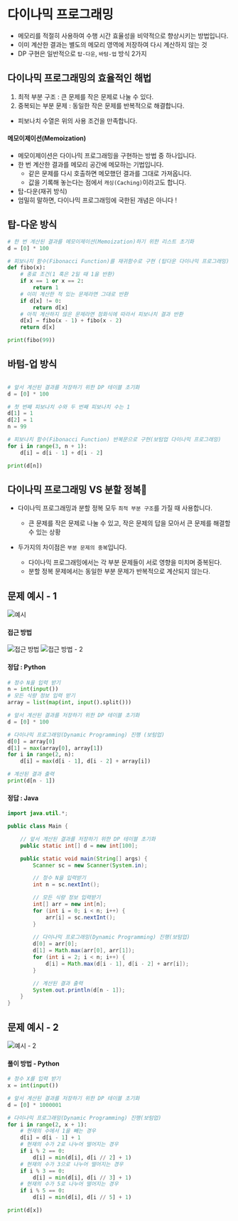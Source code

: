 # 다이나믹 프로그래밍

- 메모리를 적절히 사용하여 수행 시간 효율성을 비약적으로 향상시키는 방법입니다.
- 이미 계산한 결과는 별도의 메모리 영역에 저장하여 다시 계산하지 않는 것
- DP 구현은 일반적으로 `탑-다운`, `바텀-업` 방식 2가지


## 다이나믹 프로그래밍의 효율적인 해법
1. 최적 부분 구조 : 큰 문제를 작은 문제로 나눌 수 있다.
2. 중복되는 부분 문제 :  동일한 작은 문제를 반복적으로 해결합니다.

- 피보나치 수열은 위의 사용 조건을 만족합니다.

#### 메모이제이션(Memoization)
- 메모이제이션은 다이나믹 프로그래밍을 구현하는 방법 중 하나입니다.
- 한 번 계산한 결과를 메모리 공간에 메모하는 기법입니다.
    - 같은 문제를 다시 호출하면 메모했던 결과를 그대로 가져옵니다.
    - 값을 기록해 놓는다는 점에서 `캐싱(Caching)`이라고도 합니다.
- 탑-다운(재귀 방식)
- 엄밀히 말하면, 다이나믹 프로그래밍에 국한된 개념은 아니다 !

## 탑-다운 방식
```python
# 한 번 계산된 결과를 메모이제이션(Memoization)하기 위한 리스트 초기화
d = [0] * 100

# 피보나치 함수(Fibonacci Function)를 재귀함수로 구현 (탑다운 다이나믹 프로그래밍)
def fibo(x):
    # 종료 조건(1 혹은 2일 때 1을 반환)
    if x == 1 or x == 2:
        return 1
    # 이미 계산한 적 있는 문제라면 그대로 반환
    if d[x] != 0:
        return d[x]
    # 아직 계산하지 않은 문제라면 점화식에 따라서 피보나치 결과 반환
    d[x] = fibo(x - 1) + fibo(x - 2)
    return d[x]

print(fibo(99))
```

## 바텀-업 방식
```python

# 앞서 계산된 결과를 저장하기 위한 DP 테이블 초기화
d = [0] * 100

# 첫 번째 피보나치 수와 두 번째 피보나치 수는 1
d[1] = 1
d[2] = 1
n = 99

# 피보나치 함수(Fibonacci Function) 반복문으로 구현(보텀업 다이나믹 프로그래밍)
for i in range(3, n + 1):
    d[i] = d[i - 1] + d[i - 2]

print(d[n])
```

## 다이나믹 프로그래밍 VS 분할 정복
- 다이나믹 프로그래밍과 분할 정복 모두 `최적 부분 구조`를 가질 때 사용합니다.
    - 큰 문제를 작은 문제로 나눌 수 있고, 작은 문제의 답을 모아서 큰 문제를 해결할 수 있는 상황

- 두가지의 차이점은 `부분 문제의 중복`입니다.
    - 다이나믹 프로그래밍에서는 각 부분 문제들이 서로 영향을 미치며 중복된다.
    - 분할 정복 문제에서는 동일한 부분 문제가 반복적으로 계산되지 않는다.

## 문제 예시 - 1

![예시](./images/6/문제예시.png)

#### 접근 방법
![접근 방법](./images/6/접근방법.png)
![접근 방법 - 2](./images/6/접근방법-2.png)


#### 정답 : Python
```python
# 정수 N을 입력 받기
n = int(input())
# 모든 식량 정보 입력 받기
array = list(map(int, input().split()))

# 앞서 계산된 결과를 저장하기 위한 DP 테이블 초기화
d = [0] * 100

# 다이나믹 프로그래밍(Dynamic Programming) 진행 (보텀업)
d[0] = array[0]
d[1] = max(array[0], array[1]) 
for i in range(2, n):
    d[i] = max(d[i - 1], d[i - 2] + array[i])

# 계산된 결과 출력
print(d[n - 1])
```

#### 정답 : Java
```java
import java.util.*;

public class Main {

    // 앞서 계산된 결과를 저장하기 위한 DP 테이블 초기화 
    public static int[] d = new int[100];

    public static void main(String[] args) {
        Scanner sc = new Scanner(System.in);

        // 정수 N을 입력받기
        int n = sc.nextInt();

        // 모든 식량 정보 입력받기
        int[] arr = new int[n];
        for (int i = 0; i < n; i++) {
            arr[i] = sc.nextInt();
        }
        
        // 다이나믹 프로그래밍(Dynamic Programming) 진행(보텀업)
        d[0] = arr[0];
        d[1] = Math.max(arr[0], arr[1]);
        for (int i = 2; i < n; i++) {
            d[i] = Math.max(d[i - 1], d[i - 2] + arr[i]);
        }

        // 계산된 결과 출력
        System.out.println(d[n - 1]);
    }
}
```


## 문제 예시 - 2

![예시 - 2](./images/6/문제예시-2.png)

#### 풀이 방법 - Python
```python
# 정수 X를 입력 받기
x = int(input())

# 앞서 계산된 결과를 저장하기 위한 DP 테이블 초기화
d = [0] * 1000001

# 다이나믹 프로그래밍(Dynamic Programming) 진행(보텀업)
for i in range(2, x + 1):
    # 현재의 수에서 1을 빼는 경우
    d[i] = d[i - 1] + 1
    # 현재의 수가 2로 나누어 떨어지는 경우
    if i % 2 == 0:
        d[i] = min(d[i], d[i // 2] + 1)
    # 현재의 수가 3으로 나누어 떨어지는 경우
    if i % 3 == 0:
        d[i] = min(d[i], d[i // 3] + 1)
    # 현재의 수가 5로 나누어 떨어지는 경우
    if i % 5 == 0:
        d[i] = min(d[i], d[i // 5] + 1)

print(d[x])

```